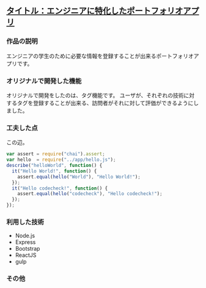## [タイトル：エンジニアに特化したポートフォリオアプリ](https://code-develop.herokuapp.com/users/maximum80)

### 作品の説明
エンジニアの学生のために必要な情報を登録することが出来るポートフォリオアプリです。

### オリジナルで開発した機能
オリジナルで開発をしたのは、タグ機能です。
ユーザが、それぞれの技術に対するタグを登録することが出来る、訪問者がそれに対して評価ができるようにしました。

### 工夫した点

この辺。
```js:Hello.js
var assert = require("chai").assert;
var hello  = require("../app/hello.js");
describe("helloWorld", function() {
  it("Hello World!", function() {
    assert.equal(hello("World"), "Hello World!");
  });
  it("Hello codecheck!", function() {
    assert.equal(hello("codecheck"), "Hello codecheck!");
  });
});

```

### 利用した技術
- Node.js
- Express
- Bootstrap
- ReactJS
- gulp

### その他
